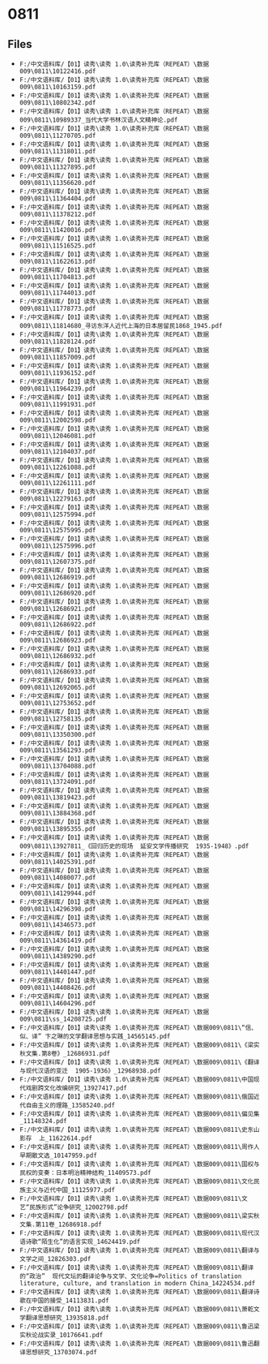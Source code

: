 # 0811

## Files

- `F:/中文语料库/【01】读秀\读秀 1.0\读秀补充库（REPEAT）\数据009\0811\10122416.pdf`
- `F:/中文语料库/【01】读秀\读秀 1.0\读秀补充库（REPEAT）\数据009\0811\10163159.pdf`
- `F:/中文语料库/【01】读秀\读秀 1.0\读秀补充库（REPEAT）\数据009\0811\10802342.pdf`
- `F:/中文语料库/【01】读秀\读秀 1.0\读秀补充库（REPEAT）\数据009\0811\10989337_当代大学书林汉语人文精神论.pdf`
- `F:/中文语料库/【01】读秀\读秀 1.0\读秀补充库（REPEAT）\数据009\0811\11270705.pdf`
- `F:/中文语料库/【01】读秀\读秀 1.0\读秀补充库（REPEAT）\数据009\0811\11318011.pdf`
- `F:/中文语料库/【01】读秀\读秀 1.0\读秀补充库（REPEAT）\数据009\0811\11327895.pdf`
- `F:/中文语料库/【01】读秀\读秀 1.0\读秀补充库（REPEAT）\数据009\0811\11356620.pdf`
- `F:/中文语料库/【01】读秀\读秀 1.0\读秀补充库（REPEAT）\数据009\0811\11364404.pdf`
- `F:/中文语料库/【01】读秀\读秀 1.0\读秀补充库（REPEAT）\数据009\0811\11378212.pdf`
- `F:/中文语料库/【01】读秀\读秀 1.0\读秀补充库（REPEAT）\数据009\0811\11420016.pdf`
- `F:/中文语料库/【01】读秀\读秀 1.0\读秀补充库（REPEAT）\数据009\0811\11516525.pdf`
- `F:/中文语料库/【01】读秀\读秀 1.0\读秀补充库（REPEAT）\数据009\0811\11622613.pdf`
- `F:/中文语料库/【01】读秀\读秀 1.0\读秀补充库（REPEAT）\数据009\0811\11704813.pdf`
- `F:/中文语料库/【01】读秀\读秀 1.0\读秀补充库（REPEAT）\数据009\0811\11744013.pdf`
- `F:/中文语料库/【01】读秀\读秀 1.0\读秀补充库（REPEAT）\数据009\0811\11778773.pdf`
- `F:/中文语料库/【01】读秀\读秀 1.0\读秀补充库（REPEAT）\数据009\0811\11814680_寻访东洋人近代上海的日本居留民1868_1945.pdf`
- `F:/中文语料库/【01】读秀\读秀 1.0\读秀补充库（REPEAT）\数据009\0811\11828124.pdf`
- `F:/中文语料库/【01】读秀\读秀 1.0\读秀补充库（REPEAT）\数据009\0811\11857009.pdf`
- `F:/中文语料库/【01】读秀\读秀 1.0\读秀补充库（REPEAT）\数据009\0811\11936152.pdf`
- `F:/中文语料库/【01】读秀\读秀 1.0\读秀补充库（REPEAT）\数据009\0811\11964239.pdf`
- `F:/中文语料库/【01】读秀\读秀 1.0\读秀补充库（REPEAT）\数据009\0811\11991931.pdf`
- `F:/中文语料库/【01】读秀\读秀 1.0\读秀补充库（REPEAT）\数据009\0811\12002598.pdf`
- `F:/中文语料库/【01】读秀\读秀 1.0\读秀补充库（REPEAT）\数据009\0811\12046081.pdf`
- `F:/中文语料库/【01】读秀\读秀 1.0\读秀补充库（REPEAT）\数据009\0811\12104037.pdf`
- `F:/中文语料库/【01】读秀\读秀 1.0\读秀补充库（REPEAT）\数据009\0811\12261088.pdf`
- `F:/中文语料库/【01】读秀\读秀 1.0\读秀补充库（REPEAT）\数据009\0811\12261111.pdf`
- `F:/中文语料库/【01】读秀\读秀 1.0\读秀补充库（REPEAT）\数据009\0811\12279163.pdf`
- `F:/中文语料库/【01】读秀\读秀 1.0\读秀补充库（REPEAT）\数据009\0811\12575994.pdf`
- `F:/中文语料库/【01】读秀\读秀 1.0\读秀补充库（REPEAT）\数据009\0811\12575995.pdf`
- `F:/中文语料库/【01】读秀\读秀 1.0\读秀补充库（REPEAT）\数据009\0811\12575996.pdf`
- `F:/中文语料库/【01】读秀\读秀 1.0\读秀补充库（REPEAT）\数据009\0811\12607375.pdf`
- `F:/中文语料库/【01】读秀\读秀 1.0\读秀补充库（REPEAT）\数据009\0811\12686919.pdf`
- `F:/中文语料库/【01】读秀\读秀 1.0\读秀补充库（REPEAT）\数据009\0811\12686920.pdf`
- `F:/中文语料库/【01】读秀\读秀 1.0\读秀补充库（REPEAT）\数据009\0811\12686921.pdf`
- `F:/中文语料库/【01】读秀\读秀 1.0\读秀补充库（REPEAT）\数据009\0811\12686922.pdf`
- `F:/中文语料库/【01】读秀\读秀 1.0\读秀补充库（REPEAT）\数据009\0811\12686923.pdf`
- `F:/中文语料库/【01】读秀\读秀 1.0\读秀补充库（REPEAT）\数据009\0811\12686932.pdf`
- `F:/中文语料库/【01】读秀\读秀 1.0\读秀补充库（REPEAT）\数据009\0811\12686933.pdf`
- `F:/中文语料库/【01】读秀\读秀 1.0\读秀补充库（REPEAT）\数据009\0811\12692065.pdf`
- `F:/中文语料库/【01】读秀\读秀 1.0\读秀补充库（REPEAT）\数据009\0811\12753652.pdf`
- `F:/中文语料库/【01】读秀\读秀 1.0\读秀补充库（REPEAT）\数据009\0811\12758135.pdf`
- `F:/中文语料库/【01】读秀\读秀 1.0\读秀补充库（REPEAT）\数据009\0811\13350300.pdf`
- `F:/中文语料库/【01】读秀\读秀 1.0\读秀补充库（REPEAT）\数据009\0811\13561293.pdf`
- `F:/中文语料库/【01】读秀\读秀 1.0\读秀补充库（REPEAT）\数据009\0811\13704088.pdf`
- `F:/中文语料库/【01】读秀\读秀 1.0\读秀补充库（REPEAT）\数据009\0811\13724091.pdf`
- `F:/中文语料库/【01】读秀\读秀 1.0\读秀补充库（REPEAT）\数据009\0811\13819423.pdf`
- `F:/中文语料库/【01】读秀\读秀 1.0\读秀补充库（REPEAT）\数据009\0811\13884368.pdf`
- `F:/中文语料库/【01】读秀\读秀 1.0\读秀补充库（REPEAT）\数据009\0811\13895355.pdf`
- `F:/中文语料库/【01】读秀\读秀 1.0\读秀补充库（REPEAT）\数据009\0811\13927811_《回归历史的现场  延安文学传播研究  1935-1948》.pdf`
- `F:/中文语料库/【01】读秀\读秀 1.0\读秀补充库（REPEAT）\数据009\0811\14025391.pdf`
- `F:/中文语料库/【01】读秀\读秀 1.0\读秀补充库（REPEAT）\数据009\0811\14080077.pdf`
- `F:/中文语料库/【01】读秀\读秀 1.0\读秀补充库（REPEAT）\数据009\0811\14129944.pdf`
- `F:/中文语料库/【01】读秀\读秀 1.0\读秀补充库（REPEAT）\数据009\0811\14296398.pdf`
- `F:/中文语料库/【01】读秀\读秀 1.0\读秀补充库（REPEAT）\数据009\0811\14346573.pdf`
- `F:/中文语料库/【01】读秀\读秀 1.0\读秀补充库（REPEAT）\数据009\0811\14361419.pdf`
- `F:/中文语料库/【01】读秀\读秀 1.0\读秀补充库（REPEAT）\数据009\0811\14389290.pdf`
- `F:/中文语料库/【01】读秀\读秀 1.0\读秀补充库（REPEAT）\数据009\0811\14401447.pdf`
- `F:/中文语料库/【01】读秀\读秀 1.0\读秀补充库（REPEAT）\数据009\0811\14408426.pdf`
- `F:/中文语料库/【01】读秀\读秀 1.0\读秀补充库（REPEAT）\数据009\0811\14604296.pdf`
- `F:/中文语料库/【01】读秀\读秀 1.0\读秀补充库（REPEAT）\数据009\0811\ss_14208725.pdf`
- `F:/中文语料库/【01】读秀\读秀 1.0\读秀补充库（REPEAT）\数据009\0811\“信、似、译” 卞之琳的文学翻译思想与实践_14565145.pdf`
- `F:/中文语料库/【01】读秀\读秀 1.0\读秀补充库（REPEAT）\数据009\0811\《梁实秋文集.第8卷》_12686931.pdf`
- `F:/中文语料库/【01】读秀\读秀 1.0\读秀补充库（REPEAT）\数据009\0811\《翻译与现代汉语的变迁  1905-1936》_12968938.pdf`
- `F:/中文语料库/【01】读秀\读秀 1.0\读秀补充库（REPEAT）\数据009\0811\中国现代戏剧跨文化改编研究_13927417.pdf`
- `F:/中文语料库/【01】读秀\读秀 1.0\读秀补充库（REPEAT）\数据009\0811\俄国近代自由主义的理路_13585240.pdf`
- `F:/中文语料库/【01】读秀\读秀 1.0\读秀补充库（REPEAT）\数据009\0811\偏见集_11148324.pdf`
- `F:/中文语料库/【01】读秀\读秀 1.0\读秀补充库（REPEAT）\数据009\0811\史东山影存  上_11622614.pdf`
- `F:/中文语料库/【01】读秀\读秀 1.0\读秀补充库（REPEAT）\数据009\0811\周作人早期散文选_10147959.pdf`
- `F:/中文语料库/【01】读秀\读秀 1.0\读秀补充库（REPEAT）\数据009\0811\国权与民权的变奏：日本明治精神结构_11409573.pdf`
- `F:/中文语料库/【01】读秀\读秀 1.0\读秀补充库（REPEAT）\数据009\0811\文化民族主义与近代中国_11125977.pdf`
- `F:/中文语料库/【01】读秀\读秀 1.0\读秀补充库（REPEAT）\数据009\0811\文艺“民族形式”论争研究_12002798.pdf`
- `F:/中文语料库/【01】读秀\读秀 1.0\读秀补充库（REPEAT）\数据009\0811\梁实秋文集.第11卷_12686918.pdf`
- `F:/中文语料库/【01】读秀\读秀 1.0\读秀补充库（REPEAT）\数据009\0811\现代汉语诗歌“陌生化”的语言实现_14624419.pdf`
- `F:/中文语料库/【01】读秀\读秀 1.0\读秀补充库（REPEAT）\数据009\0811\翻译与文学之间_12826303.pdf`
- `F:/中文语料库/【01】读秀\读秀 1.0\读秀补充库（REPEAT）\数据009\0811\翻译的“政治”  现代文坛的翻译论争与文学、文化论争=Politics of translation literature, culture, and translation in modern China_14224534.pdf`
- `F:/中文语料库/【01】读秀\读秀 1.0\读秀补充库（REPEAT）\数据009\0811\翻译诗歌在中国的接受_14113831.pdf`
- `F:/中文语料库/【01】读秀\读秀 1.0\读秀补充库（REPEAT）\数据009\0811\萧乾文学翻译思想研究_13935818.pdf`
- `F:/中文语料库/【01】读秀\读秀 1.0\读秀补充库（REPEAT）\数据009\0811\鲁迅梁实秋论战实录_10176641.pdf`
- `F:/中文语料库/【01】读秀\读秀 1.0\读秀补充库（REPEAT）\数据009\0811\鲁迅翻译思想研究_13703074.pdf`
